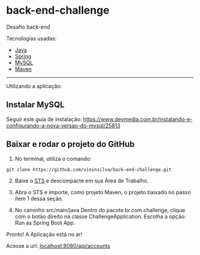 # back-end-challenge
Desafio back-end

Tecnologias usadas:
- <a href="http://www.oracle.com/technetwork/java/javase/documentation/index.html">Java</a>
- <a href="https://spring.io">Spring</a>
- <a href="https://dev.mysql.com/doc/?">MySQL</a>
- <a href="https://maven.apache.org/guides/">Maven</a>

<hr>

Utilizando a aplicação:

## Instalar MySQL

Seguir este guia de instalação: https://www.devmedia.com.br/instalando-e-configurando-a-nova-versao-do-mysql/25813

## Baixar e rodar o projeto do GitHub

1. No terminal, utiliza o comando: 

```
git clone https://github.com/vininsilva/back-end-challenge.git
```

2. Baixe o <a href="https://spring.io/tools/sts">STS</a> e descompacte em sua Área de Trabalho.

3. Abra o STS e importe, como projeto Maven, o projeto baixado no passo item 1 dessa seção.

4. No caminho src/main/java Dentro do pacote br.com.challenge, clique com o botão direito na classe ChallengeApplication.
  Escolha a opção: Run as Spring Boot App.
  
Pronto! A Aplicação está no ar!

Acesse a url: <a href="http://localhost:8080/api/accounts">localhost:8080/api/accounts</a>
